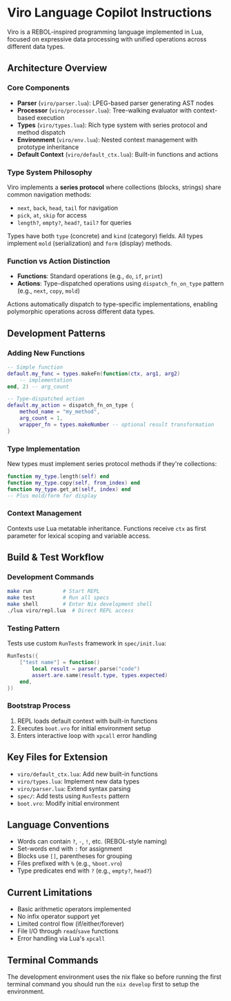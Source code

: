 # Viro Language Copilot Instructions

Viro is a REBOL-inspired programming language implemented in Lua, focused on expressive data processing with unified operations across different data types.

## Architecture Overview

### Core Components
- **Parser** (`viro/parser.lua`): LPEG-based parser generating AST nodes
- **Processor** (`viro/processor.lua`): Tree-walking evaluator with context-based execution
- **Types** (`viro/types.lua`): Rich type system with series protocol and method dispatch
- **Environment** (`viro/env.lua`): Nested context management with prototype inheritance
- **Default Context** (`viro/default_ctx.lua`): Built-in functions and actions

### Type System Philosophy
Viro implements a **series protocol** where collections (blocks, strings) share common navigation methods:
- `next`, `back`, `head`, `tail` for navigation
- `pick`, `at`, `skip` for access
- `length?`, `empty?`, `head?`, `tail?` for queries

Types have both `type` (concrete) and `kind` (category) fields. All types implement `mold` (serialization) and `form` (display) methods.

### Function vs Action Distinction
- **Functions**: Standard operations (e.g., `do`, `if`, `print`)
- **Actions**: Type-dispatched operations using `dispatch_fn_on_type` pattern (e.g., `next`, `copy`, `mold`)

Actions automatically dispatch to type-specific implementations, enabling polymorphic operations across different data types.

## Development Patterns

### Adding New Functions
```lua
-- Simple function
default.my_func = types.makeFn(function(ctx, arg1, arg2)
    -- implementation
end, 2) -- arg_count

-- Type-dispatched action
default.my_action = dispatch_fn_on_type { 
    method_name = "my_method", 
    arg_count = 1,
    wrapper_fn = types.makeNumber -- optional result transformation
}
```

### Type Implementation
New types must implement series protocol methods if they're collections:
```lua
function my_type.length(self) end
function my_type.copy(self, from_index) end
function my_type.get_at(self, index) end
-- Plus mold/form for display
```

### Context Management
Contexts use Lua metatable inheritance. Functions receive `ctx` as first parameter for lexical scoping and variable access.

## Build & Test Workflow

### Development Commands
```bash
make run          # Start REPL
make test         # Run all specs
make shell        # Enter Nix development shell
./lua viro/repl.lua  # Direct REPL access
```

### Testing Pattern
Tests use custom `RunTests` framework in `spec/init.lua`:
```lua
RunTests({
    ["test name"] = function()
        local result = parser.parse("code")
        assert.are.same(result.type, types.expected)
    end,
})
```

### Bootstrap Process
1. REPL loads default context with built-in functions
2. Executes `boot.vro` for initial environment setup
3. Enters interactive loop with `xpcall` error handling

## Key Files for Extension
- `viro/default_ctx.lua`: Add new built-in functions
- `viro/types.lua`: Implement new data types
- `viro/parser.lua`: Extend syntax parsing
- `spec/`: Add tests using `RunTests` pattern
- `boot.vro`: Modify initial environment

## Language Conventions
- Words can contain `?`, `-`, `!`, etc. (REBOL-style naming)
- Set-words end with `:` for assignment
- Blocks use `[]`, parentheses for grouping
- Files prefixed with `%` (e.g., `%boot.vro`)
- Type predicates end with `?` (e.g., `empty?`, `head?`)

## Current Limitations
- Basic arithmetic operators implemented
- No infix operator support yet
- Limited control flow (if/either/forever)
- File I/O through `read`/`save` functions
- Error handling via Lua's `xpcall`

## Terminal Commands
The development environment uses the nix flake so before running the first terminal command 
you should run the `nix develop` first to setup the environment.